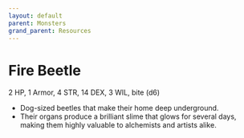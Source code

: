 ```yaml
---
layout: default
parent: Monsters
grand_parent: Resources
---
```


# Fire Beetle

2 HP, 1 Armor, 4 STR, 14 DEX, 3 WIL, bite (d6)

- Dog-sized beetles that make their home deep underground. 
- Their organs produce a brilliant slime that glows for several days, making them highly valuable to alchemists and artists alike. 
